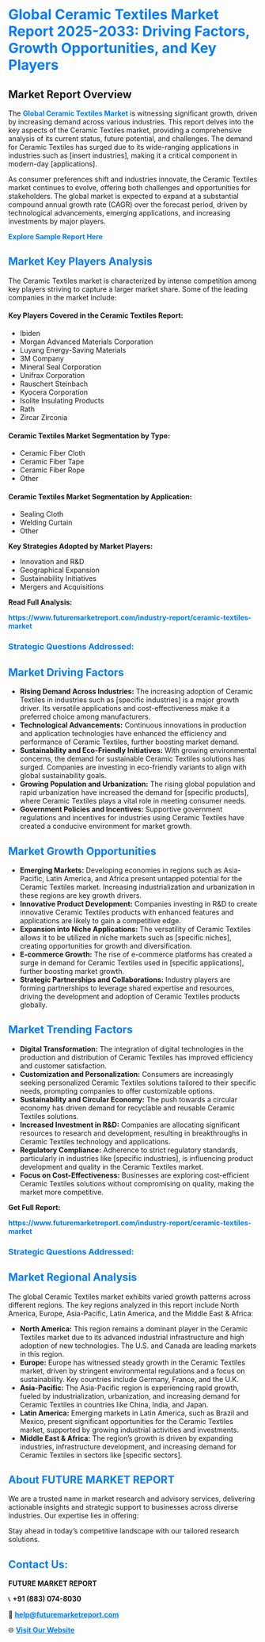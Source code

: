 <h1 style="color: #007BFF;">Global Ceramic Textiles Market Report 2025-2033: Driving Factors, Growth Opportunities, and Key Players</h1>

<section id="overview">
<h2>Market Report Overview</h2>
<p>The <a href="https://www.futuremarketreport.com/industry-report/ceramic-textiles-market" style="color: #007BFF; text-decoration: none;"><strong>Global Ceramic Textiles Market</strong></a> is witnessing significant growth, driven by increasing demand across various industries. This report delves into the key aspects of the Ceramic Textiles market, providing a comprehensive analysis of its current status, future potential, and challenges. The demand for Ceramic Textiles has surged due to its wide-ranging applications in industries such as [insert industries], making it a critical component in modern-day [applications].</p>
<p>As consumer preferences shift and industries innovate, the Ceramic Textiles market continues to evolve, offering both challenges and opportunities for stakeholders. The global market is expected to expand at a substantial compound annual growth rate (CAGR) over the forecast period, driven by technological advancements, emerging applications, and increasing investments by major players.</p>
</section>

<section id="overview">
<p><a href="https://www.futuremarketreport.com/request-sample/reportId=107230" style="color: #007BFF; text-decoration: none;"><strong>Explore Sample Report Here</strong></a></p>
</section>

<section id="key-players">
<h2 style="color: #007BFF;">Market Key Players Analysis</h2>
<p>The Ceramic Textiles market is characterized by intense competition among key players striving to capture a larger market share. Some of the leading companies in the market include:</p>
<h4>Key Players Covered in the Ceramic Textiles Report:</h4>
<ul><li>Ibiden</li><li>Morgan Advanced Materials Corporation</li><li>Luyang Energy-Saving Materials</li><li>3M Company</li><li>Mineral Seal Corporation</li><li>Unifrax Corporation</li><li>Rauschert Steinbach</li><li>Kyocera Corporation</li><li>Isolite Insulating Products</li><li>Rath</li><li>Zircar Zirconia</li></ul>
<h4>Ceramic Textiles Market Segmentation by Type:</h4>
<ul><li>Ceramic Fiber Cloth</li><li>Ceramic Fiber Tape</li><li>Ceramic Fiber Rope</li><li>Other</li></ul>

<h4>Ceramic Textiles Market Segmentation by Application:</h4>
<ul><li>Sealing Cloth</li><li>Welding Curtain</li><li>Other</li></ul>
<p><strong>Key Strategies Adopted by Market Players:</strong></p>
<ul>
<li>Innovation and R&D</li>
<li>Geographical Expansion</li>
<li>Sustainability Initiatives</li>
<li>Mergers and Acquisitions</li>
</ul>
</section>

<section>
<p><strong>Read Full Analysis: </strong></p><a href="https://www.futuremarketreport.com/industry-report/ceramic-textiles-market" style="color: #007BFF; text-decoration: none;"><strong>https://www.futuremarketreport.com/industry-report/ceramic-textiles-market</strong></a>
<h3 style="color: #007BFF;">Strategic Questions Addressed:</h3>
</section>

<section id="driving-factors">
<h2 style="color: #007BFF;">Market Driving Factors</h2>
<ul>
<li><strong>Rising Demand Across Industries:</strong> The increasing adoption of Ceramic Textiles in industries such as [specific industries] is a major growth driver. Its versatile applications and cost-effectiveness make it a preferred choice among manufacturers.</li>
<li><strong>Technological Advancements:</strong> Continuous innovations in production and application technologies have enhanced the efficiency and performance of Ceramic Textiles, further boosting market demand.</li>
<li><strong>Sustainability and Eco-Friendly Initiatives:</strong> With growing environmental concerns, the demand for sustainable Ceramic Textiles solutions has surged. Companies are investing in eco-friendly variants to align with global sustainability goals.</li>
<li><strong>Growing Population and Urbanization:</strong> The rising global population and rapid urbanization have increased the demand for [specific products], where Ceramic Textiles plays a vital role in meeting consumer needs.</li>
<li><strong>Government Policies and Incentives:</strong> Supportive government regulations and incentives for industries using Ceramic Textiles have created a conducive environment for market growth.</li>
</ul>
</section>

<section id="growth-opportunities">
<h2 style="color: #007BFF;">Market Growth Opportunities</h2>
<ul>
<li><strong>Emerging Markets:</strong> Developing economies in regions such as Asia-Pacific, Latin America, and Africa present untapped potential for the Ceramic Textiles market. Increasing industrialization and urbanization in these regions are key growth drivers.</li>
<li><strong>Innovative Product Development:</strong> Companies investing in R&D to create innovative Ceramic Textiles products with enhanced features and applications are likely to gain a competitive edge.</li>
<li><strong>Expansion into Niche Applications:</strong> The versatility of Ceramic Textiles allows it to be utilized in niche markets such as [specific niches], creating opportunities for growth and diversification.</li>
<li><strong>E-commerce Growth:</strong> The rise of e-commerce platforms has created a surge in demand for Ceramic Textiles used in [specific applications], further boosting market growth.</li>
<li><strong>Strategic Partnerships and Collaborations:</strong> Industry players are forming partnerships to leverage shared expertise and resources, driving the development and adoption of Ceramic Textiles products globally.</li>
</ul>
</section>

<section id="trending-factors">
<h2 style="color: #007BFF;">Market Trending Factors</h2>
<ul>
<li><strong>Digital Transformation:</strong> The integration of digital technologies in the production and distribution of Ceramic Textiles has improved efficiency and customer satisfaction.</li>
<li><strong>Customization and Personalization:</strong> Consumers are increasingly seeking personalized Ceramic Textiles solutions tailored to their specific needs, prompting companies to offer customizable options.</li>
<li><strong>Sustainability and Circular Economy:</strong> The push towards a circular economy has driven demand for recyclable and reusable Ceramic Textiles solutions.</li>
<li><strong>Increased Investment in R&D:</strong> Companies are allocating significant resources to research and development, resulting in breakthroughs in Ceramic Textiles technology and applications.</li>
<li><strong>Regulatory Compliance:</strong> Adherence to strict regulatory standards, particularly in industries like [specific industries], is influencing product development and quality in the Ceramic Textiles market.</li>
<li><strong>Focus on Cost-Effectiveness:</strong> Businesses are exploring cost-efficient Ceramic Textiles solutions without compromising on quality, making the market more competitive.</li>
</ul>
</section>

<section>
<p><strong>Get Full Report: </strong></p><a href="https://www.futuremarketreport.com/industry-report/ceramic-textiles-market" style="color: #007BFF; text-decoration: none;"><strong>https://www.futuremarketreport.com/industry-report/ceramic-textiles-market</strong></a>
<h3 style="color: #007BFF;">Strategic Questions Addressed:</h3>
</section>


<section id="regional-analysis">
<h2 style="color: #007BFF;">Market Regional Analysis</h2>
<p>The global Ceramic Textiles market exhibits varied growth patterns across different regions. The key regions analyzed in this report include North America, Europe, Asia-Pacific, Latin America, and the Middle East & Africa:</p>
<ul>
<li><strong>North America:</strong> This region remains a dominant player in the Ceramic Textiles market due to its advanced industrial infrastructure and high adoption of new technologies. The U.S. and Canada are leading markets in this region.</li>
<li><strong>Europe:</strong> Europe has witnessed steady growth in the Ceramic Textiles market, driven by stringent environmental regulations and a focus on sustainability. Key countries include Germany, France, and the U.K.</li>
<li><strong>Asia-Pacific:</strong> The Asia-Pacific region is experiencing rapid growth, fueled by industrialization, urbanization, and increasing demand for Ceramic Textiles in countries like China, India, and Japan.</li>
<li><strong>Latin America:</strong> Emerging markets in Latin America, such as Brazil and Mexico, present significant opportunities for the Ceramic Textiles market, supported by growing industrial activities and investments.</li>
<li><strong>Middle East & Africa:</strong> The region’s growth is driven by expanding industries, infrastructure development, and increasing demand for Ceramic Textiles in sectors like [specific sectors].</li>
</ul>
</section>

<footer>
<h2 style="color: #007BFF;">About FUTURE MARKET REPORT</h2>
<p>We are a trusted name in market research and advisory services, delivering actionable insights and strategic support to businesses across diverse industries. Our expertise lies in offering:</p>

<p>Stay ahead in today’s competitive landscape with our tailored research solutions.</p>

<h2 style="color: #007BFF;">Contact Us:</h2>
<p><strong>FUTURE MARKET REPORT</strong></p>
<p>📞 <strong>+91 (883) 074-8030</strong></p>
<p>📧 <strong><a href="mailto:help@futuremarketreport.com" style="color: #007BFF;">help@futuremarketreport.com</a></strong></p>
<p>🌐 <strong><a href="https://www.futuremarketreport.com/" style="color: #007BFF;">Visit Our Website</a></strong></p>
</footer>